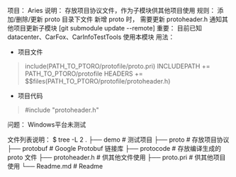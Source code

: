 项目： Aries
说明： 存放项目协议文件，作为子模块供其他项目使用
规则： 添加/删除/更新 proto 目录下文件
       新增 proto 时， 需要更新 protoheader.h
       通知其他项目更新子模块 [git submodule update --remote]
重要： 目前已知 datacenter、CarFox、CarInfoTestTools 使用本模块
用法：
- 项目文件 
> include(PATH_TO_PTORO/protofile/proto.pri)
> INCLUDEPATH += PATH_TO_PTORO/protofile
> HEADERS += $$files(PATH_TO_PTORO/protofile/protoheader.h)
- 项目代码 
> #include "protoheader.h"

问题： Windows平台未测试

文件列表说明：
$ tree -L 2
.
├── demo		# 测试项目
├── proto		# 存放项目协议
├── protobuf		# Google Protobuf 链接库
├── protocode		# 存放编译生成的 proto 文件 
├── protoheader.h	# 供其他文件使用
├── proto.pri		# 供其他项目使用
└── Readme.md		# Readme

